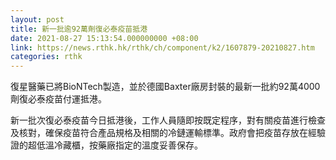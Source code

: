 ```yaml
---
layout: post
title: 新一批逾92萬劑復必泰疫苗抵港
date: 2021-08-27 15:13:54.000000000 +08:00
link: https://news.rthk.hk/rthk/ch/component/k2/1607879-20210827.htm
categories: rthk
---
```


復星醫藥已將BioNTech製造，並於德國Baxter廠房封裝的最新一批約92萬4000劑復必泰疫苗付運抵港。

新一批次復必泰疫苗今日抵港後，工作人員隨即按既定程序，對有關疫苗進行檢查及核對，確保疫苗符合產品規格及相關的冷鏈運輸標準。政府會把疫苗存放在經驗證的超低溫冷藏櫃，按藥廠指定的溫度妥善保存。
